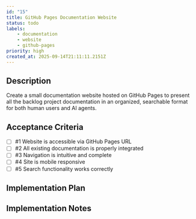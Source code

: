```yaml
---
id: "15"
title: GitHub Pages Documentation Website
status: todo
labels:
    - documentation
    - website
    - github-pages
priority: high
created_at: 2025-09-14T21:11:11.2151Z
---
```

## Description

Create a small documentation website hosted on GitHub Pages to present all the backlog project documentation in an organized, searchable format for both human users and AI agents.

## Acceptance Criteria
<!-- AC:BEGIN -->

- [ ] #1 Website is accessible via GitHub Pages URL
- [ ] #2 All existing documentation is properly integrated
- [ ] #3 Navigation is intuitive and complete
- [ ] #4 Site is mobile responsive
- [ ] #5 Search functionality works correctly

<!-- AC:END -->

## Implementation Plan



## Implementation Notes


